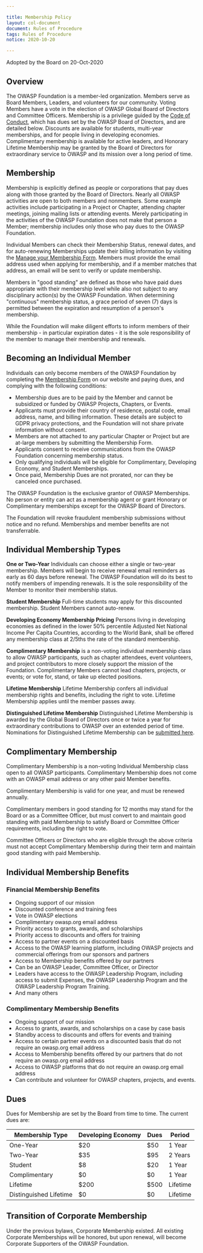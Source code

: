 ```yaml
---

title: Membership Policy
layout: col-document
document: Rules of Procedure
tags: Rules of Procedure
notice: 2020-10-20

---
```

Adopted by the Board on 20-Oct-2020

## Overview

The OWASP Foundation is a member-led organization. Members serve as Board Members, Leaders, and volunteers for our community. Voting Members have a vote in the election of OWASP Global Board of Directors and Committee Officers. Membership is a privilege guided by the [Code of Conduct](/www-policy/operational/code-of-conduct), which has dues set by the OWASP Board of Directors, and are detailed below. Discounts are available for students, multi-year memberships, and for people living in developing economies. Complimentary membership is available for active leaders, and Honorary Lifetime Membership may be granted by the Board of Directors for extraordinary service to OWASP and its mission over a long period of time.

## Membership

Membership is explicitly defined as people or corporations that pay dues along with those granted by the Board of Directors. Nearly all OWASP activities are open to both members and nonmembers. Some example activities include participating in a Project or Chapter, attending chapter meetings, joining mailing lists or attending events. Merely participating in the activities of the OWASP Foundation does not make that person a Member; membership includes only those who pay dues to the OWASP Foundation.

Individual Members can check their Membership Status, renewal dates, and for auto-renewing Memberships update their billing information by visiting the [Manage your Membership Form](/manage-membership). Members must provide the email address used when applying for membership, and if a member matches that address, an email will be sent to verify or update membership.

Members in "good standing" are defined as those who have paid dues appropriate with their membership level while also not subject to any disciplinary action(s) by the OWASP Foundation. When determining "continuous" membership status, a grace period of seven (7) days is permitted between the expiration and resumption of a person's membership.

While the Foundation will make diligent efforts to inform members of their membership - in particular expiration dates - it is the sole responsibility of the member to manage their membership and renewals.

## Becoming an Individual Member

Individuals can only become members of the OWASP Foundation by completing the [Membership Form](/membership) on our website and paying dues, and complying with the following conditions:

- Membership dues are to be paid by the Member and cannot be subsidized or funded by OWASP Projects, Chapters, or Events.
- Applicants must provide their country of residence, postal code, email address, name, and billing information. These details are subject to GDPR privacy protections, and the Foundation will not share private information without consent.
- Members are not attached to any particular Chapter or Project but are at-large members by submitting the Membership Form.
- Applicants consent to receive communications from the OWASP Foundation concerning membership status.
- Only qualifying individuals will be eligible for Complimentary, Developing Economy, and Student Memberships.
- Once paid, Membership Dues are not prorated, nor can they be canceled once purchased.

The OWASP Foundation is the exclusive grantor of OWASP Memberships. No person or entity can act as a membership agent or grant Honorary or Complimentary memberships except for the OWASP Board of Directors.

The Foundation will revoke fraudulent membership submissions without notice and no refund. Memberships and member benefits are not transferrable.

## Individual Membership Types

**One or Two-Year** Individuals can choose either a single or two-year membership. Members will begin to receive renewal email reminders as early as 60 days before renewal. The OWASP Foundation will do its best to notify members of impending renewals. It is the sole responsibility of the Member to monitor their membership status.

**Student Membership** Full-time students may apply for this discounted membership. Student Members cannot auto-renew.

**Developing Economy Membership Pricing** Persons living in developing economies as defined in the lower 50% percentile Adjusted Net National Income Per Capita Countries, according to the World Bank, shall be offered any membership class at 2/5ths the rate of the standard membership.

**Complimentary Membership** is a non-voting individual membership class to allow OWASP participants, such as chapter attendees, event volunteers, and project contributors to more closely support the mission of the Foundation. Complimentary Members cannot lead chapters, projects, or events; or vote for, stand, or take up elected positions.

**Lifetime Membership** Lifetime Membership confers  all individual membership rights and benefits, including the right to vote. Lifetime Membership applies until the member passes away.

**Distinguished Lifetime Membership** Distinguished Lifetime Membership is awarded by the Global Board of Directors once or twice a year for extraordinary contributions to OWASP over an extended period of time. Nominations for Distinguished Lifetime Membership can be [submitted here](https://owasp.wufoo.com/forms/distinguished-lifetime-membership-nomination/).

## Complimentary Membership

Complimentary Membership is a non-voting Individual Membership class open to all OWASP participants. Complimentary Membership does not come with an OWASP email address or any other paid Member benefits.

Complimentary Membership is valid for one year, and must be renewed annually.

Complimentary members in good standing for 12 months may stand for the Board or as a Committee Officer, but must convert to and maintain good standing with paid Membership to satisfy Board or Committee Officer requirements, including the right to vote.

Committee Officers or Directors who are eligible through the above criteria must not accept Complimentary Membership during their term and maintain good standing with paid Membership.

## Individual Membership Benefits

### Financial Membership Benefits

- Ongoing support of our mission
- Discounted conference and training fees
- Vote in OWASP elections
- Complimentary owasp.org email address
- Priority access to grants, awards, and scholarships
- Priority access to discounts and offers for training
- Access to partner events on a discounted basis
- Access to the OWASP learning platform, including OWASP projects and commercial offerings from our sponsors and partners
- Access to Membership benefits offered by our partners
- Can be an OWASP Leader, Committee Officer, or Director
- Leaders have access to the OWASP Leadership Program, including access to submit Expenses, the OWASP Leadership Program and the OWASP Leadership Program Training.
- And many others

### Complimentary Membership Benefits

- Ongoing support of our mission
- Access to grants, awards, and scholarships on a case by case basis
- Standby access to discounts and offers for events and training
- Access to certain partner events on a discounted basis that do not require an owasp.org email address
- Access to Membership benefits offered by our partners that do not require an owasp.org email address
- Access to OWASP platforms that do not require an owasp.org email address
- Can contribute and volunteer for OWASP chapters, projects, and events.

## Dues

Dues for Membership are set by the Board from time to time. The current dues are:

| Membership Type | Developing Economy | Dues | Period |
| --------------- | ---- | ---- | ----- |
| One-Year | $20 | $50 | 1 Year |
| Two-Year | $35 | $95 | 2 Years |
| Student | $8 | $20 | 1 Year |
| Complimentary | $0 | $0 | 1 Year |
| Lifetime | $200 | $500 | Lifetime |
| Distinguished Lifetime | $0 | $0 | Lifetime |

## Transition of Corporate Membership

Under the previous bylaws, Corporate Membership existed. All existing Corporate Memberships will be honored, but upon renewal, will become Corporate Supporters of the OWASP Foundation.
